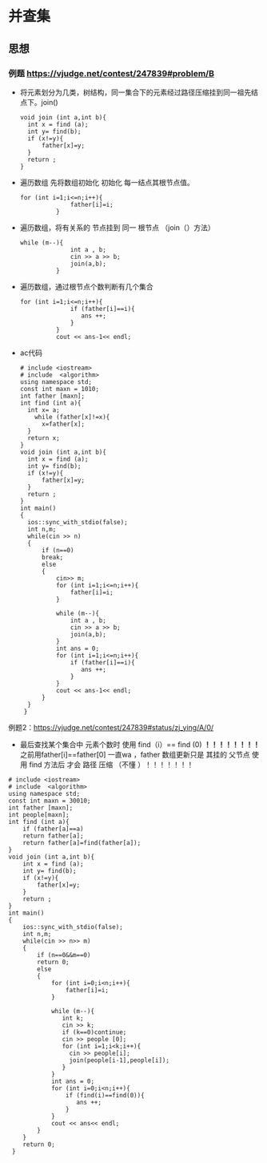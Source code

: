 # 并查集

## 思想

###  例题  https://vjudge.net/contest/247839#problem/B

- 将元素划分为几类，树结构，同一集合下的元素经过路径压缩挂到同一祖先结点下。join()

  ```
  void join (int a,int b){
  	int x = find (a);
  	int y= find(b);
  	if (x!=y){
  		father[x]=y;
  	}
  	return ;
  }
  ```

- 遍历数组 先将数组初始化  初始化 每一结点其根节点值。

  ```
  for (int i=1;i<=n;i++){
  				father[i]=i;
  			}
  ```

  

- 遍历数组，将有关系的 节点挂到 同一 根节点 （join（）方法）

  ```
  while (m--){
  				int a , b;
  				cin >> a >> b;
  				join(a,b);
  			}
  ```

  

- 遍历数组，通过根节点个数判断有几个集合

  ```
  for (int i=1;i<=n;i++){
  				if (father[i]==i){
  				   ans ++;	
  				}
  			}
  			cout << ans-1<< endl;
  ```

  

- ac代码

  ```
  # include <iostream>
  # include  <algorithm>
  using namespace std;
  const int maxn = 1010;
  int father [maxn];
  int find (int a){
  	int x= a;
      while (father[x]!=x){
      	x=father[x];
  	}
  	return x;
  }
  void join (int a,int b){
  	int x = find (a);
  	int y= find(b);
  	if (x!=y){
  		father[x]=y;
  	}
  	return ;
  }
  int main()
  {
  	ios::sync_with_stdio(false);
  	int n,m;
  	while(cin >> n)
  	{
  		if (n==0)
  		break;
  		else
  		{
  			cin>> m;
  			for (int i=1;i<=n;i++){
  				father[i]=i;
  			}
  			
  			while (m--){
  				int a , b;
  				cin >> a >> b;
  				join(a,b);
  			}
  			int ans = 0;
  			for (int i=1;i<=n;i++){
  				if (father[i]==i){
  				   ans ++;	
  				}
  			}
  			cout << ans-1<< endl;
  		}
  	}
   } 
  ```

  

例题2：https://vjudge.net/contest/247839#status/zj_ying/A/0/

- 最后查找某个集合中 元素个数时 使用 find（i）== find (0) **！！！！！！！！**  之前用father[i]==father[0] 一直wa ，father 数组更新只是 其挂的 父节点 使用 find 方法后 才会 路径 压缩 （不懂  ）！！！！！！！

```
# include <iostream>
# include  <algorithm>
using namespace std;
const int maxn = 30010;
int father [maxn];
int people[maxn];
int find (int a){
	if (father[a]==a)
	return father[a];
	return father[a]=find(father[a]);
}
void join (int a,int b){
	int x = find (a);
	int y= find(b);
	if (x!=y){
		father[x]=y;
	}
	return ;
}
int main()
{
	ios::sync_with_stdio(false);
	int n,m;
	while(cin >> n>> m)
	{
		if (n==0&&m==0)
		return 0;
		else
		{
			for (int i=0;i<n;i++){
				father[i]=i;
			}
			
			while (m--){
			   int k;
			   cin >> k;
			   if (k==0)continue;
			   cin >> people [0];
			   for (int i=1;i<k;i++){
			   	 cin >> people[i];
			   	 join(people[i-1],people[i]);
			   }
			}
			int ans = 0;
			for (int i=0;i<n;i++){
				if (find(i)==find(0)){
				   ans ++;	
				}
			}
			cout << ans<< endl;
		}
	}
	return 0;
 } 
```

